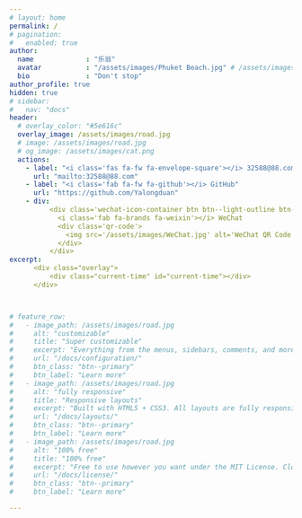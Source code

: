 ```yaml
---
# layout: home
permalink: /
# pagination:
#   enabled: true
author:
  name             : "乐翁"
  avatar           : "/assets/images/Phuket Beach.jpg" # /assets/images/普吉岛海滩.jpg" # path of avatar image, e.g. "/assets/assets/images/bio-photo.jpg"
  bio              : "Don't stop"
author_profile: true
hidden: true
# sidebar:
#   nav: "docs"
header:
  # overlay_color: "#5e616c"
  overlay_image: /assets/images/road.jpg
  # image: /assets/images/road.jpg
  # og_image: /assets/images/cat.png
  actions:
    - label: "<i class='fas fa-fw fa-envelope-square'></i> 32588@88.com"
      url: "mailto:32588@88.com"
    - label: "<i class='fab fa-fw fa-github'></i> GitHub"
      url: "https://github.com/Yalongduan"
    - div: 
          <div class='wechat-icon-container btn btn--light-outline btn--large'>
            <i class='fab fa-brands fa-weixin'></i> WeChat
            <div class='qr-code'>
              <img src='/assets/images/WeChat.jpg' alt='WeChat QR Code'>
            </div>
          </div>
excerpt: 
      <div class="overlay">
          <div class="current-time" id="current-time"></div>
      </div>



# feature_row:
#   - image_path: /assets/images/road.jpg
#     alt: "customizable"
#     title: "Super customizable"
#     excerpt: "Everything from the menus, sidebars, comments, and more can be configured or set with YAML Front Matter."
#     url: "/docs/configuration/"
#     btn_class: "btn--primary"
#     btn_label: "Learn more"
#   - image_path: /assets/images/road.jpg
#     alt: "fully responsive"
#     title: "Responsive layouts"
#     excerpt: "Built with HTML5 + CSS3. All layouts are fully responsive with helpers to augment your content."
#     url: "/docs/layouts/"
#     btn_class: "btn--primary"
#     btn_label: "Learn more"
#   - image_path: /assets/images/road.jpg
#     alt: "100% free"
#     title: "100% free"
#     excerpt: "Free to use however you want under the MIT License. Clone it, fork it, customize it... whatever!"
#     url: "/docs/license/"
#     btn_class: "btn--primary"
#     btn_label: "Learn more"      

---
```


<!-- {% include feature_row %} -->

<script>
  document.addEventListener("DOMContentLoaded", function() {
      function updateTime() {
          var now = new Date();
          var days = ['星期日', '星期一', '星期二', '星期三', '星期四', '星期五', '星期六'];
          var formattedTime = now.getFullYear() + '-' +
                              ('0' + (now.getMonth() + 1)).slice(-2) + '-' +
                              ('0' + now.getDate()).slice(-2) + ' ' +
                              ('0' + now.getHours()).slice(-2) + ':' +
                              ('0' + now.getMinutes()).slice(-2) + ':' +
                              ('0' + now.getSeconds()).slice(-2) + ' ' +
                              days[now.getDay()] ;
          document.getElementById('current-time').textContent = formattedTime;
      }
      updateTime();
      setInterval(updateTime, 1000); // 每秒更新一次时间
  });
</script>
